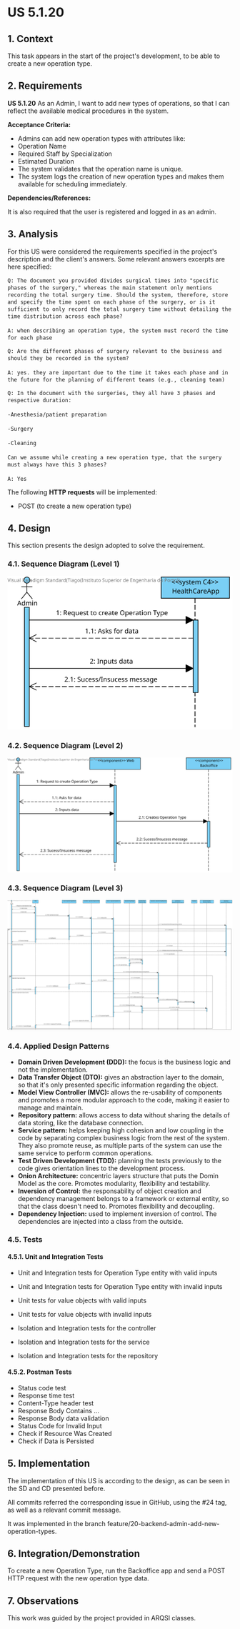 # US 5.1.20

## 1. Context

This task appears in the start of the project's development, to be able to create a new operation type.


## 2. Requirements

**US 5.1.20** As an Admin, I want to add new types of operations, so that I can reflect the available medical procedures in the system. 

**Acceptance Criteria:**

- Admins can add new operation types with attributes like: 
- Operation Name 
- Required Staff by Specialization 
- Estimated Duration 
- The system validates that the operation name is unique. 
- The system logs the creation of new operation types and makes them available for scheduling immediately. 


**Dependencies/References:**

It is also required that the user is registered and logged in as an admin.


## 3. Analysis

For this US were considered the requirements specified in the project's description and the client's answers. 
Some relevant answers excerpts are here specified:

```
Q: The document you provided divides surgical times into "specific phases of the surgery," whereas the main statement only mentions recording the total surgery time. Should the system, therefore, store and specify the time spent on each phase of the surgery, or is it sufficient to only record the total surgery time without detailing the time distribution across each phase?

A: when describing an operation type, the system must record the time for each phase
```

```
Q: Are the different phases of surgery relevant to the business and should they be recorded in the system?

A: yes. they are important due to the time it takes each phase and in the future for the planning of different teams (e.g., cleaning team)
```

```
Q: In the document with the surgeries, they all have 3 phases and respective duration:

-Anesthesia/patient preparation

-Surgery

-Cleaning

Can we assume while creating a new operation type, that the surgery must always have this 3 phases?

A: Yes
```


The following **HTTP requests** will be implemented:
- POST (to create a new operation type)


## 4. Design

This section presents the design adopted to solve the requirement.

### 4.1. Sequence Diagram (Level 1)

![SSD_Lvl1.png](SD1.svg) 


### 4.2. Sequence Diagram (Level 2)

![SSD_Lvl1.png](SD2.svg) 


### 4.3. Sequence Diagram (Level 3)

![SSD_Lvl1.png](SD3.svg) 


### 4.4. Applied Design Patterns

- **Domain Driven Development (DDD):** the focus is the business logic and not the implementation.
- **Data Transfer Object (DTO):** gives an abstraction layer to the domain, so that it's only presented specific information regarding the object.
- **Model View Controller (MVC):** allows the re-usability of components and promotes a more modular approach to the code, making it easier to manage and maintain.
- **Repository pattern:** allows access to data without sharing the details of data storing, like the database connection.
- **Service pattern:** helps keeping high cohesion and low coupling in the code by separating complex business logic from the rest of the system. They also promote reuse, as multiple parts of the system can use the same service to perform common operations.
- **Test Driven Development (TDD):** planning the tests previously to the code gives orientation lines to the development process.
- **Onion Architecture:** concentric layers structure that puts the Domin Model as the core. Promotes modularity, flexibility and testability.
- **Inversion of Control:** the responsability of object creation and dependency management belongs to a framework or external entity, so that the class doesn't need to. Promotes flexibility and decoupling.
- **Dependency Injection:** used to implement inversion of control. The dependencies are injected into a class from the outside.


### 4.5. Tests

#### 4.5.1. Unit and Integration Tests

- Unit and Integration tests for Operation Type entity with valid inputs
- Unit and Integration tests for Operation Type entity with invalid inputs

- Unit tests for value objects with valid inputs
- Unit tests for value objects with invalid inputs

- Isolation and Integration tests for the controller
- Isolation and Integration tests for the service
- Isolation and Integration tests for the repository

#### 4.5.2. Postman Tests

- Status code test
- Response time test
- Content-Type header test
- Response Body Contains ...
- Response Body data validation
- Status Code for Invalid Input
- Check if Resource Was Created
- Check if Data is Persisted



## 5. Implementation

The implementation of this US is according to the design, as can be seen in the SD and CD presented before.

All commits referred the corresponding issue in GitHub, using the #24 tag, as well as a relevant commit message.

It was implemented in the branch feature/20-backend-admin-add-new-operation-types.


## 6. Integration/Demonstration

To create a new Operation Type, run the Backoffice app and send a POST HTTP request with the new operation type data.

## 7. Observations

This work was guided by the project provided in ARQSI classes.